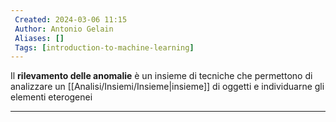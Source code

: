 ```yaml
---
 Created: 2024-03-06 11:15
 Author: Antonio Gelain
 Aliases: []
 Tags: [introduction-to-machine-learning]
---
```


Il **rilevamento delle anomalie** è un insieme di tecniche che permettono di analizzare un [[Analisi/Insiemi/Insieme|insieme]] di oggetti e individuarne gli elementi eterogenei

---


